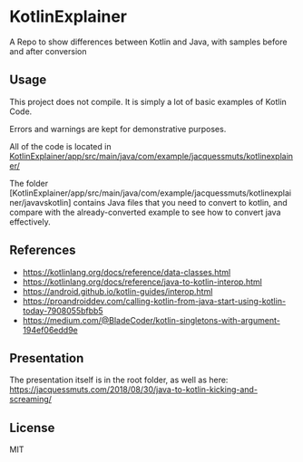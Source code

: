 # KotlinExplainer
A Repo to show differences between Kotlin and Java, with samples before and after conversion


## Usage
This project does not compile. It is simply a lot of basic examples of Kotlin Code.

Errors and warnings are kept for demonstrative purposes.

All of the code is located in [KotlinExplainer/app/src/main/java/com/example/jacquessmuts/kotlinexplainer/](https://github.com/JacquesSmuts/KotlinExplainer/tree/master/app/src/main/java/com/example/jacquessmuts/kotlinexplainer)

The folder [KotlinExplainer/app/src/main/java/com/example/jacquessmuts/kotlinexplainer/javavskotlin] contains Java files that you need to convert to kotlin, and compare with the already-converted example to see how to convert java effectively.

## References
- https://kotlinlang.org/docs/reference/data-classes.html
- https://kotlinlang.org/docs/reference/java-to-kotlin-interop.html
- https://android.github.io/kotlin-guides/interop.html
- https://proandroiddev.com/calling-kotlin-from-java-start-using-kotlin-today-7908055bfbb5
- https://medium.com/@BladeCoder/kotlin-singletons-with-argument-194ef06edd9e 


## Presentation
The presentation itself is in the root folder, as well as here:
https://jacquessmuts.com/2018/08/30/java-to-kotlin-kicking-and-screaming/

## License
MIT

